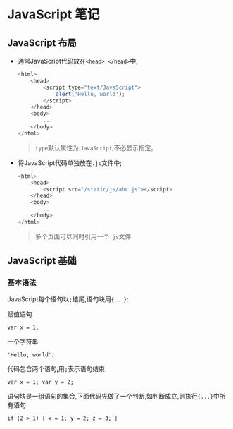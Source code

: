 # JavaScript 笔记

## JavaScript 布局

- 通常JavaScript代码放在`<head> </head>`中;

    ```JavaScript
    <html>
        <head>
            <script type="text/JavaScript">
                alert('Hello, world');
            </script>
        </head>
        <body>
            ...
        </body>
    </html>
    ```

    > `type`默认属性为:`JavaScript`,不必显示指定。

- 将JavaScript代码单独放在`.js`文件中;

    ```JavaScript
    <html>
        <head>
            <script src="/static/js/abc.js"></script>
        </head>
        <body>
            ...
        </body>
    </html>
    ```
    
    > 多个页面可以同时引用一个`.js`文件
    
## JavaScript 基础
    
### 基本语法
    
JavaScript每个语句以`;`结尾,语句块用`{...}`:
    
赋值语句
    
`var x = 1;`

一个字符串

`'Hello, world';`

代码包含两个语句,用`;`表示语句结束

`var x = 1; var y = 2;`

语句块是一组语句的集合,下面代码先做了一个判断,如判断成立,则执行`{...}`中所有语句

`if (2 > 1) {
    x = 1;
    y = 2;
    z = 3;
}`
